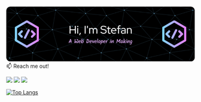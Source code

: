 ![Header](./github-header-image.png)
<br>
📫 Reach me out!
<br>
  <div  align="start"> 
  <a href="https://www.linkedin.com/in/stefan-gogov/" target="_blank"><img src="https://img.shields.io/badge/-LinkedIn-%230077B5?style=for-the-badge&logo=linkedin&logoColor=white" target="_blank"></a>   
  <a href = "mailto:stefangogov@proton.me"><img src="https://img.shields.io/badge/-Gmail-%23333?style=for-the-badge&logo=gmail&logoColor=white" target="_blank"></a>
  <a href="https://www.instagram.com/stekata_g/" target="_blank"><img src="https://img.shields.io/badge/-Instagram-%23E4405F?style=for-the-badge&logo=instagram&logoColor=white"</a>

[![Top Langs](https://github-readme-stats.vercel.app/api/top-langs/?username=stekatag&layout=compact&theme=aura)](https://github.com/anuraghazra/github-readme-stats)

<!---
stekatag/stekatag is a ✨ special ✨ repository because its `README.md` (this file) appears on your GitHub profile.
You can click the Preview link to take a look at your changes.
--->
